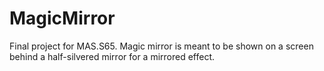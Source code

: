 # MagicMirror
Final project for MAS.S65. Magic mirror is meant to be shown on a screen behind a half-silvered mirror for a mirrored effect.

